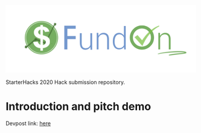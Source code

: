 ![Logo](./client/src/components/images/logo.png)

StarterHacks 2020 Hack submission repository. 

# Introduction and pitch demo

Devpost link: [here](https://devpost.com/software/fundon-eabolz) 


